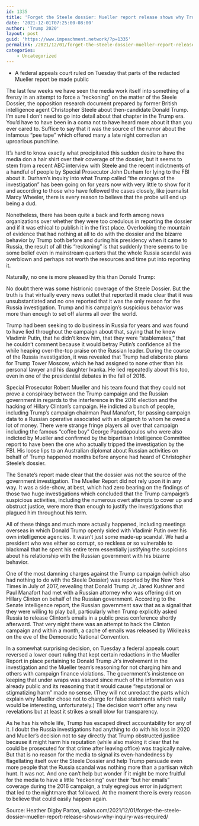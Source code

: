 ```yaml
---
id: 1335
title: 'Forget the Steele dossier: Mueller report release shows why Trump-Russia inquiry was required'
date: '2021-12-01T07:25:00-08:00'
author: 'Trump 2020'
layout: post
guid: 'https://www.impeachment.network/?p=1335'
permalink: /2021/12/01/forget-the-steele-dossier-mueller-report-release-shows-why-trump-russia-inquiry-was-required/
categories:
    - Uncategorized
---
```


- A federal appeals court ruled on Tuesday that parts of the redacted Mueller report be made public

The last few weeks we have seen the media work itself into something of a frenzy in an attempt to force a “reckoning” on the matter of the Steele Dossier, the opposition research document prepared by former British intelligence agent Christopher Steele about then-candidate Donald Trump. I’m sure I don’t need to go into detail about that chapter in the Trump era. You’d have to have been in a coma not to have heard more about it than you ever cared to. Suffice to say that it was the source of the rumor about the infamous “pee tape” which offered many a late night comedian an uproarious punchline.

It’s hard to know exactly what precipitated this sudden desire to have the media don a hair shirt over their coverage of the dossier, but it seems to stem from a recent ABC interview with Steele and the recent indictments of a handful of people by Special Prosecutor John Durham for lying to the FBI about it. Durham’s inquiry into what Trump called “the oranges of the investigation” has been going on for years now with very little to show for it and according to those who have followed the cases closely, like journalist Marcy Wheeler, there is every reason to believe that the probe will end up being a dud.

Nonetheless, there has been quite a back and forth among news organizations over whether they were too credulous in reporting the dossier and if it was ethical to publish it in the first place. Overlooking the mountain of evidence that had nothing at all to do with the dossier and the bizarre behavior by Trump both before and during his presidency when it came to Russia, the result of all this “reckoning” is that suddenly there seems to be some belief even in mainstream quarters that the whole Russia scandal was overblown and perhaps not worth the resources and time put into reporting it.

Naturally, no one is more pleased by this than Donald Trump:

No doubt there was some histrionic coverage of the Steele Dossier. But the truth is that virtually every news outlet that reported it made clear that it was unsubstantiated and no one reported that it was the only reason for the Russia investigation. Trump and his campaign’s suspicious behavior was more than enough to set off alarms all over the world.

Trump had been seeking to do business in Russia for years and was found to have lied throughout the campaign about that, saying that he knew Vladimir Putin, that he didn’t know him, that they were “stablemates,” that he couldn’t comment because it would betray Putin’s confidence all the while heaping over-the-top praise on the Russian leader. During the course of the Russia investigation, it was revealed that Trump had elaborate plans for Trump Tower Moscow, which he had assigned to none other than his personal lawyer and his daughter Ivanka. He lied repeatedly about this too, even in one of the presidential debates in the fall of 2016.

Special Prosecutor Robert Mueller and his team found that they could not prove a conspiracy between the Trump campaign and the Russian government in regards to the interference in the 2016 election and the hacking of Hillary Clinton’s campaign. He indicted a bunch of people, including Trump’s campaign chairman Paul Manafort, for passing campaign data to a Russian operative associated with an oligarch to whom he owed a lot of money. There were strange fringe players all over that campaign including the famous “coffee boy” George Papadopoulos who were also indicted by Mueller and confirmed by the bipartisan Intelligence Committee report to have been the one who actually tripped the investigation by the FBI. His loose lips to an Australian diplomat about Russian activities on behalf of Trump happened months before anyone had heard of Christopher Steele’s dossier.

The Senate’s report made clear that the dossier was not the source of the government investigation. The Mueller Report did not rely upon it in any way. It was a side-show, at best, which had zero bearing on the findings of those two huge investigations which concluded that the Trump campaign’s suspicious activities, including the numerous overt attempts to cover up and obstruct justice, were more than enough to justify the investigations that plagued him throughout his term.

All of these things and much more actually happened, including meetings overseas in which Donald Trump openly sided with Vladimir Putin over his own intelligence agencies. It wasn’t just some made-up scandal. We had a president who was either so corrupt, so reckless or so vulnerable to blackmail that he spent his entire term essentially justifying the suspicions about his relationship with the Russian government with his bizarre behavior.

One of the most damning charges against the Trump campaign (which also had nothing to do with the Steele Dossier) was reported by the New York Times in July of 2017, revealing that Donald Trump Jr, Jared Kushner and Paul Manafort had met with a Russian attorney who was offering dirt on Hillary Clinton on behalf of the Russian government. According to the Senate intelligence report, the Russian government saw that as a signal that they were willing to play ball, particularly when Trump explicitly asked Russia to release Clinton’s emails in a public press conference shortly afterward. That very night there was an attempt to hack the Clinton campaign and within a month, a cache of emails was released by Wikileaks on the eve of the Democratic National Convention.

In a somewhat surprising decision, on Tuesday a federal appeals court reversed a lower court ruling that kept certain redactions in the Mueller Report in place pertaining to Donald Trump Jr’s involvement in the investigation and the Mueller team’s reasoning for not charging him and others with campaign finance violations. The government’s insistence on keeping that under wraps was absurd since much of the information was already public and its reasoning that it would cause “reputational or stigmatizing harm” made no sense. (They will not unredact the parts which explain why Mueller chose not to charge for false statements which really would be interesting, unfortunately.) The decision won’t offer any new revelations but at least it strikes a small blow for transparency.

As he has his whole life, Trump has escaped direct accountability for any of it. I doubt the Russia investigations had anything to do with his loss in 2020 and Mueller’s decision not to say directly that Trump obstructed justice because it might harm his reputation (while also making it clear that he could be prosecuted for that crime after leaving office) was tragically naive. But that is no reason for the media to signal its even-handedness by flagellating itself over the Steele Dossier and help Trump persuade even more people that the Russia scandal was nothing more than a partisan witch hunt. It was not. And one can’t help but wonder if it might be more fruitful for the media to have a little “reckoning” over their “but her emails” coverage during the 2016 campaign, a truly egregious error in judgment that led to the nightmare that followed. At the moment there is every reason to believe that could easily happen again.

Source: Heather Digby Parton, salon.com/2021/12/01/forget-the-steele-dossier-mueller-report-release-shows-why-inquiry-was-required/